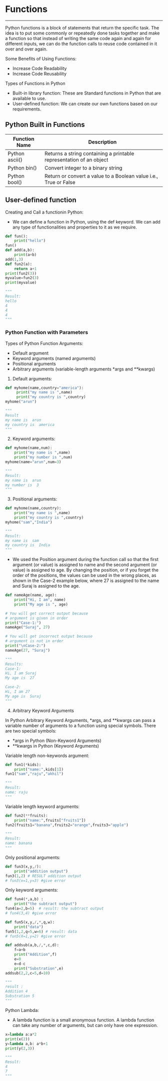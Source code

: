 # Functions 
----

Python functions is a block of statements that return the specific task. The idea is to put some commonly or repeatedly done tasks together and make a function so that instead of writing the same code again and again for different inputs, we can do the function calls to reuse code contained in it over and over again.

Some Benefits of Using Functions:
+ Increase Code Readability 
+ Increase Code Reusability
  
Types of Functions in Python

+ Built-in library function: These are Standard functions in Python that are available to use.
+ User-defined function: We can create our own functions based on our requirements.

## Python Built in Functions

Function Name            |Description
---                      |---       
Python ascii()           |Returns a string containing a printable representation of an object
Python bin()             |Convert integer to a binary string
Python bool()            |Return or convert a value to a Boolean value i.e., True or False

## User-defined function

Creating and Call a functionin Python:

+ We can define a function in Python, using the def keyword. We can add any type of functionalities and properties to it as we require.

```python
def fun():
    print("hello")
fun()
def add(a,b):
    print(a+b)
add(1,3)
def fun2(a):
    return a+1
print(fun2(3))
myvalue=fun2(3)
print(myvalue)

"""
Result:
hello
4
4
4
"""
```

### Python Function with Parameters

Types of Python Function Arguments:
  -   Default argument
  -   Keyword arguments (named arguments)
  -   Positional arguments
  -   Arbitrary arguments (variable-length arguments *args and **kwargs)

1. Default arguments:
```python
def myhome(name,country="america"):
     print("my name is ",name)
     print("my country is ",country)
myhome("arun")

"""
Result
my name is  arun
my country is  america
"""
```

2. Keyword arguments:
```python
def myhome(name,num):
    print("my name is ",name)
    print("my number is ",num)
myhome(name="arun",num=3)

"""
Result:
my name is  arun
my number is  3
"""
```

3. Positional arguments:
```python
def myhome(name,country):
    print("my name is ",name)
    print("my country is ",country)
myhome("sam","India")

"""
Result:
my name is  sam
my country is  India
"""

```

- We used the Position argument during the function call so that the first argument (or value) is assigned to name and the second argument (or value) is assigned to age. By changing the position, or if you forget the order of the positions, the values can be used in the wrong places, as shown in the Case-2 example below, where 27 is assigned to the name and Suraj is assigned to the age.

```python
def nameAge(name, age):
    print("Hi, I am", name)
    print("My age is ", age)

# You will get correct output because 
# argument is given in order
print("Case-1:")
nameAge("Suraj", 27)

# You will get incorrect output because
# argument is not in order
print("\nCase-2:")
nameAge(27, "Suraj")

"""
Results:
Case-1:
Hi, I am Suraj
My age is  27

Case-2:
Hi, I am 27
My age is  Suraj
"""
```

4. Arbitrary Keyword  Arguments

In Python Arbitrary Keyword Arguments, *args, and **kwargs can pass a variable number of arguments to a function using special symbols. There are two special symbols:

- *args in Python (Non-Keyword Arguments)
- **kwargs in Python (Keyword Arguments)

Variable length non-keywords argument:
```python
def fun1(*kids):
    print("name:",kids[1])
fun1("sam","raju","akhil")

"""
Result:
name: raju
"""

```
Variable length keyword arguments:
```python
def fun2(**fruits):
    print("name:",fruits["fruits1"])
fun2(fruits1="banana",fruits2="orange",fruits3="apple")

"""
Result:
name: banana
"""

```

Only positional arguments:

```python
def fun3(x,y,/):
    print("addition output") 
fun3(1,2) # RESULT addition output
# fun3(x=1,y=3) #give error
```

Only keyword arguments:

```python
def fun4(*,a,b) :
    print("the subtract output")
fun4(a=2,b=5)  # result: the subtract output
# fun4(3,4) #give error
```

```python
def fun5(x,y,/,*,q,w): 
    print("data") 
fun5(1,2,q=5,w=6) # result: data
# fun5(X=1,y=2) #give error

def addsub(a,b,/,*,c,d):
    f=a+b
    print("Addition",f)
    e=0
    e=d-c
    print("Substration",e) 
addsub(2,2,c=5,d=10)

"""
result :
Addition 4
Substration 5
"""
```

Python Lambda:
+ A lambda function is a small anonymous function. A lambda function can take any number of arguments, but can only have one expression.
  
```python
x=lambda a:a*2
print(x(2))
y=lambda a,b: a*b+1
print(y(2,3))

"""
Result:
4
7
"""
```

